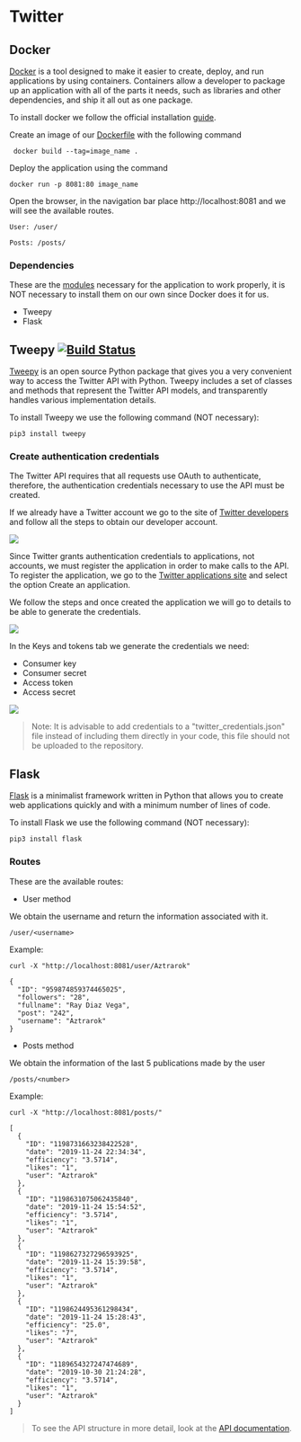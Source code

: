 # Twitter

## Docker
[Docker](https://www.docker.com/why-docker) is a tool designed to make it easier to create, deploy, and run applications by using containers. Containers allow a developer to package up an application with all of the parts it needs, such as libraries and other dependencies, and ship it all out as one package.

To install docker we follow the official installation [guide](https://docs.docker.com/v17.09/engine/installation/).

Create an image of our [Dockerfile](https://runnable.com/docker/python/dockerize-your-python-application) with the following command
```
 docker build --tag=image_name .
```

Deploy the application using the command
```
docker run -p 8081:80 image_name
```

Open the browser, in the navigation bar place http://localhost:8081 and we will see the available routes.
```
User: /user/

Posts: /posts/
```
### Dependencies
These are the [modules](https://github.com/IngenieriaDeSistemasUTB/ArcSoft2p2019/blob/master/twitter/requirements.txt) necessary for the application to work properly, it is NOT necessary to install them on our own since Docker does it for us.
* Tweepy
* Flask

## Tweepy [![Build Status](https://travis-ci.org/tweepy/tweepy.svg?branch=master)](https://travis-ci.org/tweepy/tweepy)
[Tweepy](http://docs.tweepy.org/en/latest/) is an open source Python package that gives you a very convenient way to access the Twitter API with Python. Tweepy includes a set of classes and methods that represent the Twitter API models, and transparently handles various implementation details.

To install Tweepy we use the following command (NOT necessary):

```
pip3 install tweepy
```

### Create authentication credentials
The Twitter API requires that all requests use OAuth to authenticate, therefore, the authentication credentials necessary to use the API must be created.

If we already have a Twitter account we go to the site of [Twitter developers](https://developer.twitter.com/) and follow all the steps to obtain our developer account.

<img src="https://i.ibb.co/1XrhkZH/twitterdev.png">

Since Twitter grants authentication credentials to applications, not accounts, we must register the application in order to make calls to the API. To register the application, we go to the [Twitter applications site](https://developer.twitter.com/en/apps) and select the option Create an application.

We follow the steps and once created the application we will go to details to be able to generate the credentials.

<img src="https://i.ibb.co/0m7BJdY/Captura-de-Pantalla-2019-10-09-a-la-s-5-49-17-p-m.png">

In the Keys and tokens tab we generate the credentials we need:

* Consumer key
* Consumer secret
* Access token
* Access secret

<img src="https://i.ibb.co/0Msw8xh/Captura-de-Pantalla-2019-10-09-a-la-s-5-52-30-p-m.png">

> Note: It is advisable to add credentials to a "twitter_credentials.json" file instead of including them directly in your code, this file should not be uploaded to the repository.

## Flask
[Flask](http://flask.palletsprojects.com/en/1.1.x/) is a minimalist framework written in Python that allows you to create web applications quickly and with a minimum number of lines of code.

To install Flask we use the following command (NOT necessary):

```
pip3 install flask
```

### Routes
These are the available routes:

* User method

We obtain the username and return the information associated with it.

```
/user/<username>
```

Example:

```
curl -X "http://localhost:8081/user/Aztrarok"
```
```
{
  "ID": "959874859374465025", 
  "followers": "28", 
  "fullname": "Ray Diaz Vega", 
  "post": "242", 
  "username": "Aztrarok"
}
```

* Posts method

We obtain the information of the last 5 publications made by the user

```
/posts/<number>
```

Example:

```
curl -X "http://localhost:8081/posts/"
```
```
[
  {
    "ID": "1198731663238422528", 
    "date": "2019-11-24 22:34:34", 
    "efficiency": "3.5714", 
    "likes": "1", 
    "user": "Aztrarok"
  }, 
  {
    "ID": "1198631075062435840", 
    "date": "2019-11-24 15:54:52", 
    "efficiency": "3.5714", 
    "likes": "1", 
    "user": "Aztrarok"
  }, 
  {
    "ID": "1198627327296593925", 
    "date": "2019-11-24 15:39:58", 
    "efficiency": "3.5714", 
    "likes": "1", 
    "user": "Aztrarok"
  }, 
  {
    "ID": "1198624495361298434", 
    "date": "2019-11-24 15:28:43", 
    "efficiency": "25.0", 
    "likes": "7", 
    "user": "Aztrarok"
  }, 
  {
    "ID": "1189654327247474689", 
    "date": "2019-10-30 21:24:28", 
    "efficiency": "3.5714", 
    "likes": "1", 
    "user": "Aztrarok"
  }
]
```

> To see the API structure in more detail, look at the [API documentation](https://ingenieriadesistemasutb.github.io/ArcSoft2p2019/).

